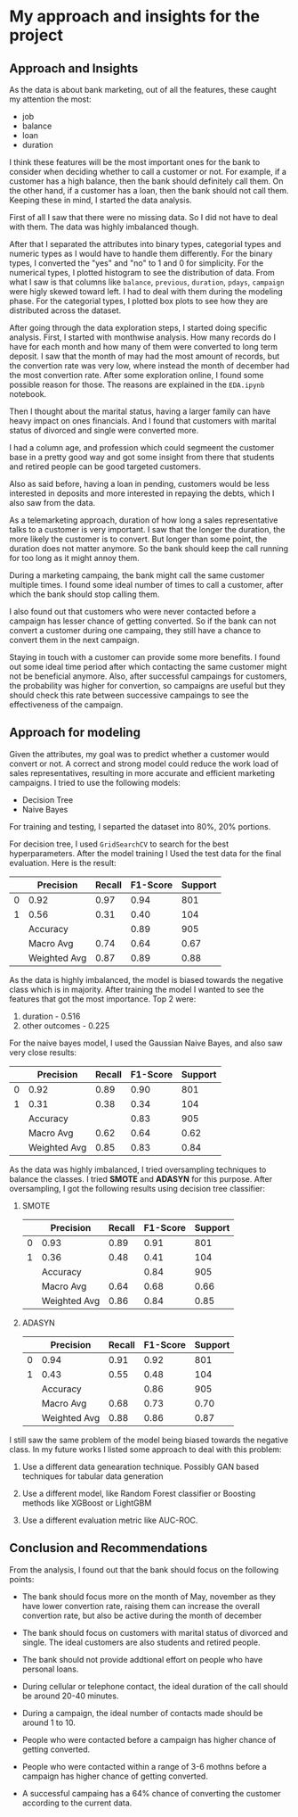 # My approach and insights for the project

## Approach and Insights

As the data is about bank marketing, out of all the features, these caught my attention the most:

- job
- balance
- loan
- duration

I think these features will be the most important ones for the bank to consider when deciding whether to call a customer or not. For example, if a customer has a high balance, then the bank should definitely call them. On the other hand, if a customer has a loan, then the bank should not call them. Keeping these in mind, I started the data analysis.

First of all I saw that there were no missing data. So I did not have
to deal with them. The data was highly imbalanced though.

After that I separated the attributes into binary types, categorial types and numeric types as I would have to handle them differently. For the binary types, I converted the "yes" and "no" to 1 and 0 for simplicity. For the numerical types, I plotted histogram to see the distribution of data. From what I saw is that columns like `balance`, `previous`, `duration`, `pdays`, `campaign` were higly skewed toward left. I had to deal with them during the modeling phase. For the categorial types, I plotted box plots to see how they are distributed across the dataset.

After going through the data exploration steps, I started doing specific analysis. First, I started with monthwise analysis. How many records do I have for each month and how many of them were converted to long term deposit. I saw that the month of may had the most amount of records, but the convertion rate was very low, where instead the month of december had the most convertion rate. After some exploration online, I found some possible reason for those. The reasons are explained in the `EDA.ipynb` notebook.

Then I thought about the marital status, having a larger family can have heavy impact on ones financials. And I found that customers with marital status of divorced and single were converted more.

I had a column age, and profession which could segmeent the customer base in a pretty good way and got some insight from there that students and retired people can be good targeted customers.

Also as said before, having a loan in pending, customers would be less interested in deposits and more interested in repaying the debts, which I also saw from the data.

As a telemarketing approach, duration of how long a sales representative talks to a customer is very important. I saw that the longer the duration, the more likely the customer is to convert. But longer than some point, the duration does not matter anymore. So the bank should keep the call running for too long as it might annoy them.

During a marketing campaing, the bank might call the same customer multiple times. I found some ideal number of times to call a customer, after which the bank should stop calling them.

I also found out that customers who were never contacted before a campaign has lesser chance of getting converted. So if the bank can not convert a customer during one campaing, they still have a chance to convert them in the next campaign.

Staying in touch with a customer can provide some more benefits. I found out some ideal time period after which contacting the same customer might not be beneficial anymore. Also, after successful campaings for customers, the probability was higher for convertion, so campaigns are useful but they should check this rate between successive campaings to see the effectiveness of the campaign.

## Approach for modeling

Given the attributes, my goal was to predict whether a customer would convert or not. A correct and strong model could reduce the work load of sales representatives, resulting in more accurate and efficient marketing campaigns. I tried to use the following models:

- Decision Tree
- Naive Bayes

For training and testing, I separted the dataset into 80%, 20% portions.

For decision tree, I used `GridSearchCV` to search for the best hyperparameters. After the model training I Used the test data for the final evaluation. Here is the result:

|   | Precision | Recall | F1-Score | Support |
|---|-----------|--------|----------|---------|
| 0 | 0.92      | 0.97   | 0.94     | 801     |
| 1 | 0.56      | 0.31   | 0.40     | 104     |
|   | Accuracy  |         | 0.89     | 905     |
|   | Macro Avg | 0.74   | 0.64     | 0.67    | 905     |
|   | Weighted Avg | 0.87 | 0.89  | 0.88    | 905     |

As the data is highly imbalanced, the model is biased towards the negative class which is in majority. After training the model I wanted to see the features that got the most importance. Top 2 were:

1. duration - 0.516
2. other outcomes - 0.225

For the naive bayes model, I used the Gaussian Naive Bayes, and also saw very close results:

|   | Precision | Recall | F1-Score | Support |
|---|-----------|--------|----------|---------|
| 0 | 0.92      | 0.89   | 0.90     | 801     |
| 1 | 0.31      | 0.38   | 0.34     | 104     |
|   | Accuracy  |         | 0.83     | 905     |
|   | Macro Avg | 0.62   | 0.64     | 0.62    | 905     |
|   | Weighted Avg | 0.85 | 0.83     | 0.84    | 905     |

As the data was highly imbalanced, I tried oversampling techniques to balance the classes. I tried **SMOTE** and **ADASYN** for this purpose. After oversampling, I got the following results using decision tree classifier:

1. SMOTE

    |   | Precision | Recall | F1-Score | Support |
    |---|-----------|--------|----------|---------|
    | 0 | 0.93      | 0.89   | 0.91     | 801     |
    | 1 | 0.36      | 0.48   | 0.41     | 104     |
    |   | Accuracy  |         | 0.84     | 905     |
    |   | Macro Avg | 0.64   | 0.68     | 0.66    | 905     |
    |   | Weighted Avg | 0.86 | 0.84  | 0.85    | 905     |

2. ADASYN

    |   | Precision | Recall | F1-Score | Support |
    |---|-----------|--------|----------|---------|
    | 0 | 0.94      | 0.91   | 0.92     | 801     |
    | 1 | 0.43      | 0.55   | 0.48     | 104     |
    |   | Accuracy  |         | 0.86     | 905     |
    |   | Macro Avg | 0.68   | 0.73     | 0.70    | 905     |
    |   | Weighted Avg | 0.88 | 0.86    | 0.87    | 905     |

I still saw the same problem of the model being biased towards the negative class. In my future works I listed some approach to deal with this problem:

1. Use a different data genearation technique. Possibly GAN based techniques for tabular data generation

2. Use a different model, like Random Forest classifier or Boosting methods like XGBoost or LightGBM

3. Use a different evaluation metric like AUC-ROC.

## Conclusion and Recommendations

From the analysis, I found out that the bank should focus on the following points:

- The bank should focus more on the month of May, november as they have lower convertion rate, raising them can increase the overall convertion rate, but also be active during the month of december

- The bank should focus on customers with marital status of divorced and single. The ideal customers are also students and retired people.

- The bank should not provide addtional effort on people who have personal loans.

- During cellular or telephone contact, the ideal duration of the call should be around 20-40 minutes.

- During a campaign, the ideal number of contacts made should be around 1 to 10.

- People who were contacted before a campaign has higher chance of getting converted.

- People who were contacted within a range of 3-6 mothns before a campaign has higher chance of getting converted.

- A successful campaing has a 64% chance of converting the customer according to the current data.
